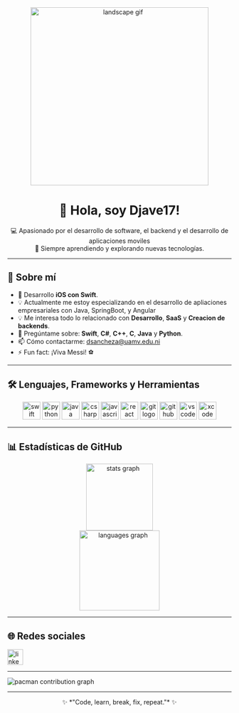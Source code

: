 <div align="center">
  <img src="https://i.pinimg.com/originals/53/4e/f3/534ef3554088173d553f4c5a1535a1f6.gif" height="400" alt="landscape gif" />
</div>

<h1 align="center">👋 Hola, soy Djave17!</h1>

<p align="center">
  💻 Apasionado por el desarrollo de software, el backend y el desarrollo de aplicaciones moviles<br>
  🚀 Siempre aprendiendo y explorando nuevas tecnologías.
</p>

---

## 🧠 Sobre mí

- 🌱 Desarrollo **iOS con Swift**.
- 💡 Actualmente me estoy especializando en el desarrollo de apliaciones empresariales con Java, SpringBoot, y Angular
- 💡 Me interesa todo lo relacionado con **Desarrollo**, **SaaS** y **Creacion de backends**.  
- 🧰 Pregúntame sobre: **Swift**, **C#**, **C++**, **C**, **Java** y **Python**.  
- 📫 Cómo contactarme: [dsancheza@uamv.edu.ni](mailto:dsancheza@uamv.edu.ni)  
- ⚡ Fun fact: ¡Viva Messi! ⚽  

---

## 🛠️ Lenguajes, Frameworks y Herramientas

<div align="center">
  <img src="https://cdn.jsdelivr.net/gh/devicons/devicon/icons/swift/swift-original.svg" height="40" alt="swift logo"/>
  <img src="https://cdn.jsdelivr.net/gh/devicons/devicon/icons/python/python-original.svg" height="40" alt="python logo"/>
  <img src="https://cdn.jsdelivr.net/gh/devicons/devicon/icons/java/java-original.svg" height="40" alt="java logo"/>
  <img src="https://cdn.jsdelivr.net/gh/devicons/devicon/icons/csharp/csharp-original.svg" height="40" alt="csharp logo"/>
  <img src="https://cdn.jsdelivr.net/gh/devicons/devicon/icons/javascript/javascript-original.svg" height="40" alt="javascript logo"/>
 
  <img src="https://cdn.jsdelivr.net/gh/devicons/devicon/icons/react/react-original.svg" height="40" alt="react logo"/>
  <img src="https://cdn.jsdelivr.net/gh/devicons/devicon/icons/git/git-original.svg" height="40" alt="git logo"/>
  <img src="https://cdn.jsdelivr.net/gh/devicons/devicon/icons/github/github-original.svg" height="40" alt="github logo"/>
  <img src="https://cdn.jsdelivr.net/gh/devicons/devicon/icons/vscode/vscode-original.svg" height="40" alt="vscode logo"/>
  <img src="https://cdn.jsdelivr.net/gh/devicons/devicon/icons/xcode/xcode-original.svg" height="40" alt="xcode logo"/>
</div>

---

## 📊 Estadísticas de GitHub

<div align="center">
  <img src="https://github-readme-stats.vercel.app/api?username=Djave17&show_icons=true&theme=dracula&hide_border=false" height="150" alt="stats graph"/>
</div>

<div align="center">
  <img src="https://github-readme-stats.vercel.app/api/top-langs?username=Djave17&layout=compact&theme=dracula&hide_border=false" height="180" alt="languages graph"/>
</div>

---

## 🌐 Redes sociales

<div align="left">
  <a href="www.linkedin.com/in/david-sanchez-10a59b376" target="_blank">
    <img src="https://img.shields.io/static/v1?message=LinkedIn&logo=linkedin&label=&color=0A66C2&logoColor=white&labelColor=&style=for-the-badge" height="35" alt="linkedin logo" />
  </a>
  <!--<a href="https://www.instagram.com/tuusuario" target="_blank">
    <img src="https://img.shields.io/static/v1?message=Instagram&logo=instagram&label=&color=E4405F&logoColor=white&labelColor=&style=for-the-badge" height="35" alt="instagram logo" />
  </a>
</div> -->

---

<picture>
  <source media="(prefers-color-scheme: dark)" srcset="https://raw.githubusercontent.com/Djave17/Djave17/output/pacman-contribution-graph-dark.svg">
  <source media="(prefers-color-scheme: light)" srcset="https://raw.githubusercontent.com/Djave17/Djave17/output/pacman-contribution-graph.svg">
  <img alt="pacman contribution graph" src="https://raw.githubusercontent.com/Djave17/output/pacman-contribution-graph.svg">
</picture>

---

<div align="center">
  ✨ *"Code, learn, break, fix, repeat."* ✨
</div>
